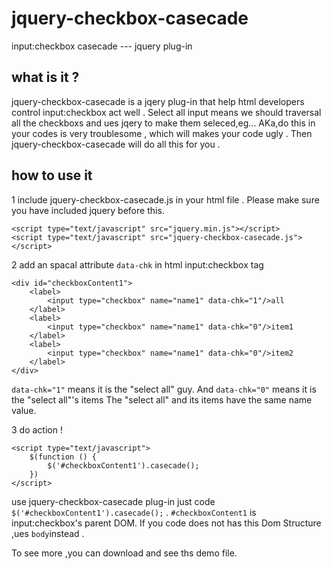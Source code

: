 # jquery-checkbox-casecade
input:checkbox casecade --- jquery plug-in

## what is it ?

jquery-checkbox-casecade is a jqery plug-in that help html developers control input:checkbox act well .
Select all input means we should traversal all the checkboxs and ues jqery to make them seleced,eg...
AKa,do this in your codes is very troublesome , which will makes your code ugly . Then jquery-checkbox-casecade
will do all this for you .

## how to use it 

1 include jquery-checkbox-casecade.js in your html file . Please make sure you have included jquery before this.

	<script type="text/javascript" src="jquery.min.js"></script>
	<script type="text/javascript" src="jquery-checkbox-casecade.js"></script>

2 add an spacal attribute ```data-chk``` in html input:checkbox tag 

	<div id="checkboxContent1">
		<label>
			<input type="checkbox" name="name1" data-chk="1"/>all
		</label>
		<label>
			<input type="checkbox" name="name1" data-chk="0"/>item1
		</label>
		<label>
			<input type="checkbox" name="name1" data-chk="0"/>item2
		</label>
	</div>

```data-chk="1"``` means it is the "select all" guy. And ```data-chk="0"``` means it is the "select all"'s items
The "select all" and its items have the same name value.

3 do action ! 

	<script type="text/javascript">	
		$(function () {
			$('#checkboxContent1').casecade();
		})
	</script>

use jquery-checkbox-casecade plug-in just code  ```$('#checkboxContent1').casecade();``` .
 ```#checkboxContent1``` is input:checkbox's parent DOM. If you code does not has this Dom Structure ,ues ```body```instead .

To see more ,you can download and see ths demo file.
